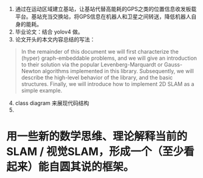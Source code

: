 1. 通过在运动区域建立基站，让基站代替高能耗的GPS之类的位置信息收发板载平台。基站充当交换站，将GPS信息在机器人和卫星之间转送，降低机器人自身的能耗。
2. 毕业论文：结合 yolov4 做。
3. 论文开头的本文内容总结的写法：
> In the remainder of this document we will first characterize the (hyper) graph-embeddable problems, and we will give an introduction to their solution via the popular Levenberg-Marquardt or Gauss-Newton algorithms implemented in this library. Subsequently, we will describe the high-level behavior of the library, and the basic structures. Finally, we will introduce how to implement 2D SLAM as a simple example.
4. class diagram 来展现代码结构 
5. 

# 用一些新的数学思维、理论解释当前的SLAM / 视觉SLAM，形成一个（至少看起来）能自圆其说的框架。